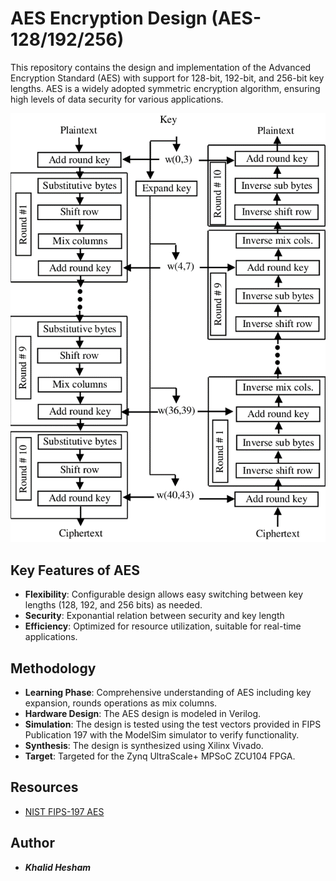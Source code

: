 # AES Encryption Design (AES-128/192/256)

This repository contains the design and implementation of the Advanced Encryption Standard (AES) with support for 128-bit, 192-bit, and 256-bit key lengths. AES is a widely adopted symmetric encryption algorithm, ensuring high levels of data security for various applications.

![alt text](image.png)

## Key Features of AES

- **Flexibility**: Configurable design allows easy switching between key lengths (128, 192, and 256 bits) as needed.
- **Security**: Exponantial relation between security and key length
- **Efficiency**: Optimized for resource utilization, suitable for real-time applications.

## Methodology

- **Learning Phase**: Comprehensive understanding of AES including key expansion, rounds operations as mix columns.
- **Hardware Design**: The AES design is modeled in Verilog.
- **Simulation**: The design is tested using the test vectors provided in FIPS Publication 197 with the ModelSim simulator to verify functionality.
- **Synthesis**: The design is synthesized using Xilinx Vivado.
- **Target**: Targeted for the Zynq UltraScale+ MPSoC ZCU104 FPGA.

## Resources

- [NIST FIPS-197 AES](https://nvlpubs.nist.gov/nistpubs/fips/nist.fips.197.pdf)

## Author

- ***Khalid Hesham***
